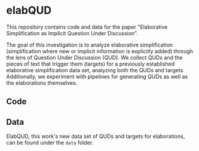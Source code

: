 # elabQUD
This repository contains code and data for the paper "Elaborative Simplification as Implicit Question Under Discussion". 

The goal of this investigation is to analyze elaborative simplification (simplification where new or implicit information is explicitly added) through the lens of Question Under Discussion (QUD). We collect QUDs and the pieces of text that trigger them (targets) for a previously established elaborative simplification data set, analyzing both the QUDs and targets. Additionally, we experiment with pipelines for generating QUDs as well as the elaborations themselves.

## Code

## Data
ElabQUD, this work's new data set of QUDs and targets for elaborations, can be found under the ```data``` folder. 
